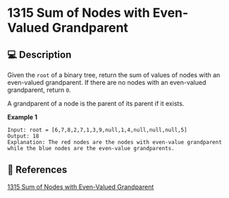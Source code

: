 # 1315 Sum of Nodes with Even-Valued Grandparent

## 💻 Description

Given the `root` of a binary tree, return the sum of values of nodes with an even-valued grandparent. If there are no nodes with an even-valued grandparent, return `0`.

A grandparent of a node is the parent of its parent if it exists.

**Example 1**

```
Input: root = [6,7,8,2,7,1,3,9,null,1,4,null,null,null,5]
Output: 18
Explanation: The red nodes are the nodes with even-value grandparent while the blue nodes are the even-value grandparents.
```

## 🔗 References

[1315 Sum of Nodes with Even-Valued Grandparent](https://leetcode.com/problems/sum-of-nodes-with-even-valued-grandparent/description/)

<!-- [1315 Sum of Nodes with Even-Valued Grandparent explained by ]() -->
